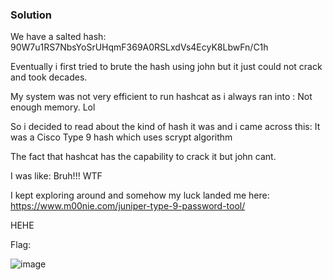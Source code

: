 ### Solution

We have a salted hash: $9$0W7u1RS7NbsYoSrUHqmF369A0RSLxdVs4EcyK8LbwFn/C1h

Eventually i first tried to brute the hash using john but it just could not crack and took decades. 

My system was not very efficient to run hashcat as i always ran into : Not enough memory. Lol

So i decided to read about the kind of hash it was and i came across this: It was a Cisco Type 9 hash which uses scrypt algorithm

The fact that hashcat has the capability to crack it but john cant.

I was like: Bruh!!! WTF

I kept exploring around and somehow my luck landed me here: https://www.m00nie.com/juniper-type-9-password-tool/

HEHE

Flag:

![image](https://github.com/user-attachments/assets/ff336f0d-121d-41bb-ba03-f68bd6b6cb2f)
